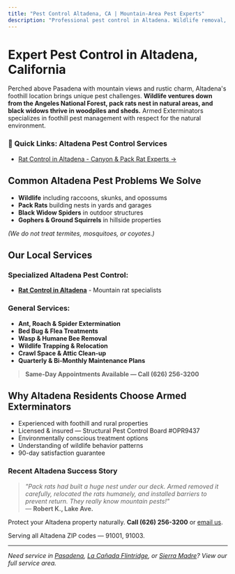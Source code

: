 ```yaml
---
title: "Pest Control Altadena, CA | Mountain-Area Pest Experts"
description: "Professional pest control in Altadena. Wildlife removal, rodent control & spider treatment. Serving foothill homes. Call (626) 256-3200."
---
```


# Expert Pest Control in **Altadena, California**

Perched above Pasadena with mountain views and rustic charm, Altadena's foothill location brings unique pest challenges. **Wildlife ventures down from the Angeles National Forest, pack rats nest in natural areas, and black widows thrive in woodpiles and sheds.** Armed Exterminators specializes in foothill pest management with respect for the natural environment.

<div class="location-services-box">
<h3>🎯 Quick Links: Altadena Pest Control Services</h3>
<ul>
<li><a href="/rat-control-altadena/">Rat Control in Altadena - Canyon & Pack Rat Experts <span class="arrow">→</span></a></li>
</ul>
</div>

## Common Altadena Pest Problems We Solve

- **Wildlife** including raccoons, skunks, and opossums
- **Pack Rats** building nests in yards and garages
- **Black Widow Spiders** in outdoor structures
- **Gophers & Ground Squirrels** in hillside properties

*(We do not treat termites, mosquitoes, or coyotes.)*

## Our Local Services

### Specialized Altadena Pest Control:
* **[Rat Control in Altadena](/rat-control-altadena/)** - Mountain rat specialists

### General Services:
* **Ant, Roach & Spider Extermination**  
* **Bed Bug & Flea Treatments**  
* **Wasp & Humane Bee Removal**  
* **Wildlife Trapping & Relocation**  
* **Crawl Space & Attic Clean-up**  
* **Quarterly & Bi-Monthly Maintenance Plans**

> **Same-Day Appointments Available — Call (626) 256-3200**

## Why Altadena Residents Choose Armed Exterminators

* Experienced with foothill and rural properties  
* Licensed & insured — Structural Pest Control Board #OPR9437  
* Environmentally conscious treatment options  
* Understanding of wildlife behavior patterns  
* 90-day satisfaction guarantee

### Recent Altadena Success Story

> *"Pack rats had built a huge nest under our deck. Armed removed it carefully, relocated the rats humanely, and installed barriers to prevent return. They really know mountain pests!"*  
> — **Robert K., Lake Ave.**

Protect your Altadena property naturally. **Call (626) 256-3200** or [email us](mailto:armedex@sbcglobal.net).  

Serving all Altadena ZIP codes — 91001, 91003.

---

*Need service in [Pasadena](/locations/pasadena/), [La Cañada Flintridge](/locations/la-canada-flintridge/), or [Sierra Madre](/locations/sierra-madre/)? View our full service area.*